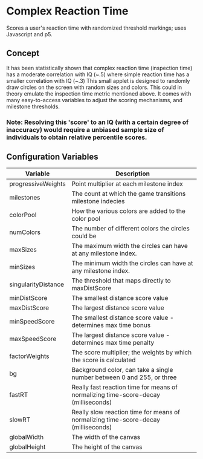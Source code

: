 # Complex Reaction Time
Scores a user's reaction time with randomized threshold markings; uses Javascript and p5.

## Concept
It has been statistically shown that complex reaction time (inspection time) has a moderate correlation with IQ (~.5) where simple reaction time has a smaller correlation with IQ (~.3)  This small applet is designed to randomly draw circles on the screen with random sizes and colors.  This could in theory emulate the inspection time metric mentioned above.  It comes with many easy-to-access variables to adjust the scoring mechanisms, and milestone thresholds.
### Note: Resolving this 'score' to an IQ (with a certain degree of inaccuracy) would require a unbiased sample size of individuals to obtain relative percentile scores.  

## Configuration Variables
Variable | Description
-------- | ------------
progressiveWeights | Point multiplier at each milestone index
milestones | The count at which the game transitions milestone indecies
colorPool | How the various colors are added to the color pool
numColors | The number of different colors the circles could be
maxSizes | The maximum width the circles can have at any milestone index.
minSizes | The minimum width the circles can have at any milestone index.
singularityDistance | The threshold that maps directly to maxDistScore
minDistScore | The smallest distance score value
maxDistScore | The largest distance score value
minSpeedScore | The smallest distance score value - determines max time bonus
maxSpeedScore | The largest distance score value - determines max time penalty
factorWeights | The score multiplier; the weights by which the score is calculated
bg | Background color, can take a single number between 0 and 255, or three
fastRT | Really fast reaction time for means of normalizing time-score-decay (milliseconds)
slowRT | Really slow reaction time for means of normalizing time-score-decay (milliseconds)
globalWidth | The width of the canvas
globalHeight | The height of the canvas
